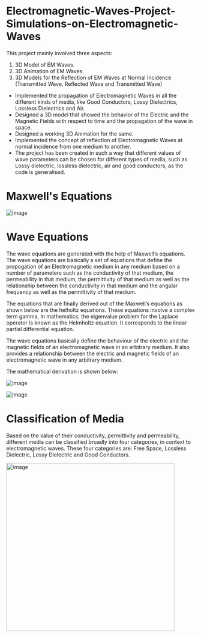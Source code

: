 # Electromagnetic-Waves-Project-Simulations-on-Electromagnetic-Waves
This project mainly involved three aspects: 
1. 3D Model of EM Waves.
2. 3D Animation of EM Waves.
3. 3D Models for the Reflection of EM Waves at Normal Incidence (Transmitted Wave, Reflected Wave and Transmitted Wave)

- Implemented the propagation of Electromagnetic Waves in all the different kinds of media, like Good Conductors, Lossy Dielectrics, Lossless Dielectrics and Air. 
- Designed a 3D model that showed the behavior of the Electric and the Magnetic Fields with respect to time and the propagation of the wave in space.
- Designed a working 3D Animation for the same.
- Implemented the concept of reflection of Electromagnetic Waves at normal incidence from one medium to another.
- The project has been created in such a way that different values of wave parameters can be chosen for different types of media, such as Lossy dielectric, lossless dielectric, air and good conductors, as the code is generalised.  

# Maxwell's Equations

![image](https://user-images.githubusercontent.com/68660836/227627468-dad6ee48-4fd0-45c0-bdf4-bdd2e8559296.png)

# Wave Equations 

The wave equations are generated with the help of Maxwell’s equations. The wave equations are basically a set of equations that define the propogation of an Electromagnetic medium in any medium based on a number of parameters such as the conductivity of that medium, the permeability in that medium, the permittivity of that medium as well as the relationship between the conductivity in that medium and the angular frequency as well as the permittivity of that medium.

The equations that are finally derived out of the Maxwell’s equations as shown below are the helholtz equations. These equations involve a complex term gamma, In mathematics, the eigenvalue problem for the Laplace operator is known as the Helmholtz equation. It corresponds to the linear partial differential equation.

The wave equations basically define the behaviour of the electric and the magnetic fields of an electromagnetic wave in an arbitrary medium. It also provides a relationship between the electric and magnetic fields of an electromagnetic wave in any arbitrary medium.

The mathematical derivation is shown below:

![image](https://user-images.githubusercontent.com/68660836/227627802-3dac901a-66b1-4af2-923e-234b72cbbabc.png)

![image](https://user-images.githubusercontent.com/68660836/227627845-2f2b8db2-7ff3-4d17-8ce5-07864cb47bd0.png)

# Classification of Media 

Based on the value of their conductivity, permittivity and permeability, different media can be classified broadly into four categories, in context to electromagnetic waves. These four categories are: Free Space, Lossless Dielectric, Lossy Dielectric and Good Conductors.

<img width="448" alt="image" src="https://user-images.githubusercontent.com/68660836/227628351-5722f774-93f2-40b7-886d-8bde2a00811b.png">




